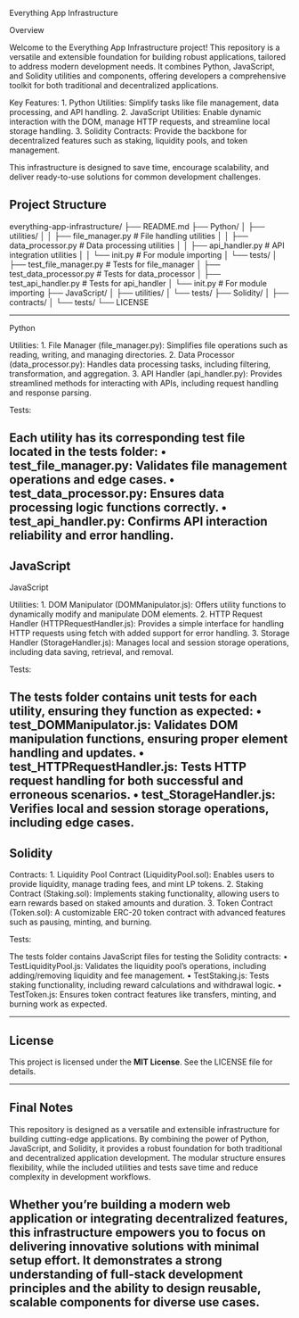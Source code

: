 Everything App Infrastructure

Overview

Welcome to the Everything App Infrastructure project! This repository is a versatile and extensible foundation for building robust applications, tailored to address modern development needs. It combines Python, JavaScript, and Solidity utilities and components, offering developers a comprehensive toolkit for both traditional and decentralized applications.

Key Features:
	1.	Python Utilities: Simplify tasks like file management, data processing, and API handling.
	2.	JavaScript Utilities: Enable dynamic interaction with the DOM, manage HTTP requests, and streamline local storage handling.
	3.	Solidity Contracts: Provide the backbone for decentralized features such as staking, liquidity pools, and token management.

This infrastructure is designed to save time, encourage scalability, and deliver ready-to-use solutions for common development challenges.

## Project Structure
everything-app-infrastructure/
├── README.md
├── Python/
│   ├── utilities/
│   │   ├── file_manager.py  # File handling utilities
│   │   ├── data_processor.py  # Data processing utilities
│   │   ├── api_handler.py  # API integration utilities
│   │   └── init.py  # For module importing
│   └── tests/
│       ├── test_file_manager.py  # Tests for file_manager
│       ├── test_data_processor.py  # Tests for data_processor
│       ├── test_api_handler.py  # Tests for api_handler
│       └── init.py  # For module importing
├── JavaScript/
│   ├── utilities/
│   └── tests/
├── Solidity/
│   ├── contracts/
│   └── tests/
└── LICENSE

---

Python

Utilities:
	1.	File Manager (file_manager.py): Simplifies file operations such as reading, writing, and managing directories.
	2.	Data Processor (data_processor.py): Handles data processing tasks, including filtering, transformation, and aggregation.
	3.	API Handler (api_handler.py): Provides streamlined methods for interacting with APIs, including request handling and response parsing.

Tests:

Each utility has its corresponding test file located in the tests folder:
	•	test_file_manager.py: Validates file management operations and edge cases.
	•	test_data_processor.py: Ensures data processing logic functions correctly.
	•	test_api_handler.py: Confirms API interaction reliability and error handling.
---

## JavaScript

JavaScript

Utilities:
	1.	DOM Manipulator (DOMManipulator.js): Offers utility functions to dynamically modify and manipulate DOM elements.
	2.	HTTP Request Handler (HTTPRequestHandler.js): Provides a simple interface for handling HTTP requests using fetch with added support for error handling.
	3.	Storage Handler (StorageHandler.js): Manages local and session storage operations, including data saving, retrieval, and removal.

Tests:

The tests folder contains unit tests for each utility, ensuring they function as expected:
	•	test_DOMManipulator.js: Validates DOM manipulation functions, ensuring proper element handling and updates.
	•	test_HTTPRequestHandler.js: Tests HTTP request handling for both successful and erroneous scenarios.
	•	test_StorageHandler.js: Verifies local and session storage operations, including edge cases.
---

## Solidity

Contracts:
	1.	Liquidity Pool Contract (LiquidityPool.sol): Enables users to provide liquidity, manage trading fees, and mint LP tokens.
	2.	Staking Contract (Staking.sol): Implements staking functionality, allowing users to earn rewards based on staked amounts and duration.
	3.	Token Contract (Token.sol): A customizable ERC-20 token contract with advanced features such as pausing, minting, and burning.

Tests:

The tests folder contains JavaScript files for testing the Solidity contracts:
	•	TestLiquidityPool.js: Validates the liquidity pool’s operations, including adding/removing liquidity and fee management.
	•	TestStaking.js: Tests staking functionality, including reward calculations and withdrawal logic.
	•	TestToken.js: Ensures token contract features like transfers, minting, and burning work as expected.

---

## License

This project is licensed under the **MIT License**. See the LICENSE file for details.

---

## Final Notes

This repository is designed as a versatile and extensible infrastructure for building cutting-edge applications. By combining the power of Python, JavaScript, and Solidity, it provides a robust foundation for both traditional and decentralized application development. The modular structure ensures flexibility, while the included utilities and tests save time and reduce complexity in development workflows.

Whether you’re building a modern web application or integrating decentralized features, this infrastructure empowers you to focus on delivering innovative solutions with minimal setup effort. It demonstrates a strong understanding of full-stack development principles and the ability to design reusable, scalable components for diverse use cases.
---
